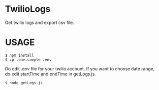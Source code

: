 # TwilioLogs

Get twilio logs and export csv file.

# USAGE

```
$ npm install
$ cp .env.sample .env
```

Do edit .env file for your twilio account.
If you want to choose date range, do edit startTime and endTime in getLogs.js.

```
$ node getLogs.js
```